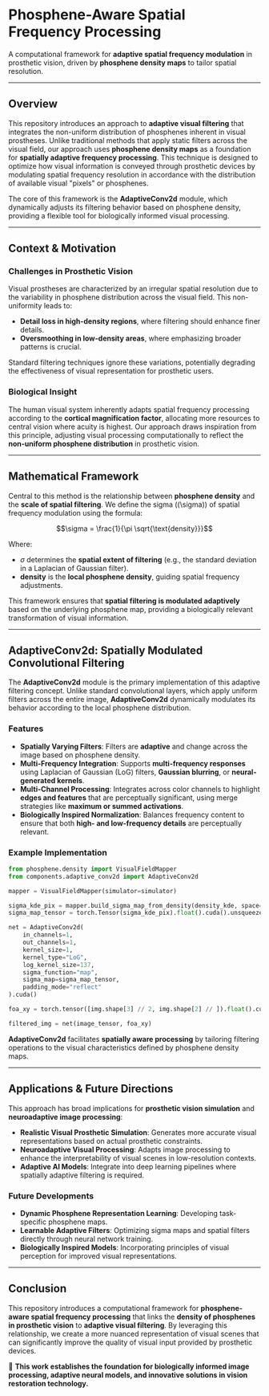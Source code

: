 # **Phosphene-Aware Spatial Frequency Processing**  
A computational framework for **adaptive spatial frequency modulation** in prosthetic vision, driven by **phosphene density maps** to tailor spatial resolution. 

---

## **Overview**  
This repository introduces an approach to **adaptive visual filtering** that integrates the non-uniform distribution of phosphenes inherent in visual prostheses. Unlike traditional methods that apply static filters across the visual field, our approach uses **phosphene density maps** as a foundation for **spatially adaptive frequency processing**. This technique is designed to optimize how visual information is conveyed through prosthetic devices by modulating spatial frequency resolution in accordance with the distribution of available visual "pixels" or phosphenes.

The core of this framework is the **AdaptiveConv2d** module, which dynamically adjusts its filtering behavior based on phosphene density, providing a flexible tool for biologically informed visual processing.

---

## **Context & Motivation**  
### **Challenges in Prosthetic Vision**  
Visual prostheses are characterized by an irregular spatial resolution due to the variability in phosphene distribution across the visual field. This non-uniformity leads to:  
- **Detail loss in high-density regions**, where filtering should enhance finer details.
- **Oversmoothing in low-density areas**, where emphasizing broader patterns is crucial.

Standard filtering techniques ignore these variations, potentially degrading the effectiveness of visual representation for prosthetic users. 

### **Biological Insight**  
The human visual system inherently adapts spatial frequency processing according to the **cortical magnification factor**, allocating more resources to central vision where acuity is highest. Our approach draws inspiration from this principle, adjusting visual processing computationally to reflect the **non-uniform phosphene distribution** in prosthetic vision. 

---

## **Mathematical Framework**  
Central to this method is the relationship between **phosphene density** and the **scale of spatial filtering**. We define the sigma (\(\sigma\)) of spatial frequency modulation using the formula:

$$\sigma = \frac{1}{\pi \sqrt{\text{density}}}$$

Where:  
- $\sigma$ determines the **spatial extent of filtering** (e.g., the standard deviation in a Laplacian of Gaussian filter).
- **density** is the **local phosphene density**, guiding spatial frequency adjustments.

This framework ensures that **spatial filtering is modulated adaptively** based on the underlying phosphene map, providing a biologically relevant transformation of visual information.

---

## **AdaptiveConv2d: Spatially Modulated Convolutional Filtering**  
The **AdaptiveConv2d** module is the primary implementation of this adaptive filtering concept. Unlike standard convolutional layers, which apply uniform filters across the entire image, **AdaptiveConv2d** dynamically modulates its behavior according to the local phosphene distribution.

### **Features**  
- **Spatially Varying Filters**: Filters are **adaptive** and change across the image based on phosphene density.
- **Multi-Frequency Integration**: Supports **multi-frequency responses** using Laplacian of Gaussian (LoG) filters, **Gaussian blurring**, or **neural-generated kernels**.
- **Multi-Channel Processing**: Integrates across color channels to highlight **edges and features** that are perceptually significant, using merge strategies like **maximum or summed activations**.
- **Biologically Inspired Normalization**: Balances frequency content to ensure that both **high- and low-frequency details** are perceptually relevant.

### **Example Implementation**  
```python
from phosphene.density import VisualFieldMapper
from components.adaptive_conv2d import AdaptiveConv2d

mapper = VisualFieldMapper(simulator=simulator)

sigma_kde_pix = mapper.build_sigma_map_from_density(density_kde, space="pixel")
sigma_map_tensor = torch.Tensor(sigma_kde_pix).float().cuda().unsqueeze(0).unsqueeze(0).detach()

net = AdaptiveConv2d(
    in_channels=1,
    out_channels=1,
    kernel_size=1,
    kernel_type="LoG",
    log_kernel_size=137,
    sigma_function="map",
    sigma_map=sigma_map_tensor,
    padding_mode="reflect"
).cuda()

foa_xy = torch.tensor([img.shape[3] // 2, img.shape[2] // ]).float().cuda().unsqueeze(0).detach()

filtered_img = net(image_tensor, foa_xy)
```

**AdaptiveConv2d** facilitates **spatially aware processing** by tailoring filtering operations to the visual characteristics defined by phosphene density maps.

---

## **Applications & Future Directions**  
This approach has broad implications for **prosthetic vision simulation** and **neuroadaptive image processing**:

- **Realistic Visual Prosthetic Simulation**: Generates more accurate visual representations based on actual prosthetic constraints.
- **Neuroadaptive Visual Processing**: Adapts image processing to enhance the interpretability of visual scenes in low-resolution contexts.
- **Adaptive AI Models**: Integrate into deep learning pipelines where spatially adaptive filtering is required.

### **Future Developments**  
- **Dynamic Phosphene Representation Learning**: Developing task-specific phosphene maps.
- **Learnable Adaptive Filters**: Optimizing sigma maps and spatial filters directly through neural network training.
- **Biologically Inspired Models**: Incorporating principles of visual perception for improved visual representations.

---

## **Conclusion**  
This repository introduces a computational framework for **phosphene-aware spatial frequency processing** that links the **density of phosphenes in prosthetic vision** to **adaptive visual filtering**. By leveraging this relationship, we create a more nuanced representation of visual scenes that can significantly improve the quality of visual input provided by prosthetic devices.

🚀 **This work establishes the foundation for biologically informed image processing, adaptive neural models, and innovative solutions in vision restoration technology.** 
